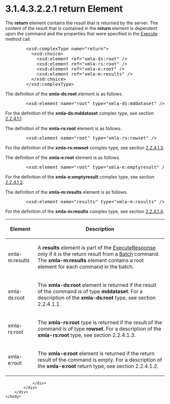 <html dir="LTR" xmlns:mshelp="http://msdn.microsoft.com/mshelp" xmlns:ddue="http://ddue.schemas.microsoft.com/authoring/2003/5" xmlns:xlink="http://www.w3.org/1999/xlink" xmlns:tool="http://www.microsoft.com/tooltip">
    <head>
        <meta http-equiv="Content-Type" content="text/html; CHARSET=utf-8"></meta>
        <meta name="save" content="history"></meta>
        <title>3.1.4.3.2.2.1 return Element</title>
        <xml>
            <mshelp:toctitle title="3.1.4.3.2.2.1 return Element"></mshelp:toctitle>
            <mshelp:rltitle title="[MS-SSAS]: return Element"></mshelp:rltitle>
            <mshelp:keyword index="A" term="b6fe7bf3-bff3-44cf-9506-a114b72792b3"></mshelp:keyword>
            <mshelp:attr name="DCSext.ContentType" value="open specification"></mshelp:attr>
            <mshelp:attr name="AssetID" value="b6fe7bf3-bff3-44cf-9506-a114b72792b3"></mshelp:attr>
            <mshelp:attr name="TopicType" value="kbRef"></mshelp:attr>
            <mshelp:attr name="DCSext.Title" value="[MS-SSAS]: return Element" />
        </xml>
    </head>
    <body>
        <div id="header">
            <h1 class="heading">3.1.4.3.2.2.1 return Element</h1>
        </div>
        <div id="mainSection">
            <div id="mainBody">
                <div id="allHistory" class="saveHistory"></div>
                <div id="sectionSection0" class="section" name="collapseableSection">
                    

<p>The <b>return</b> element contains the result that is
returned by the server. The content of the result that is contained in the <b>return</b>
element is dependent upon the command and the properties that were specified in
the <a href="d4fc7522-6b6a-4716-b90b-61d39843911d.htm">Execute</a> method
call.</p>

<dl>
<dd>
<div><pre>   &lt;xsd:complexType name=&quot;return&quot;&gt;
     &lt;xsd:choice&gt;
       &lt;xsd:element ref=&quot;xmla-ds:root&quot; /&gt;
       &lt;xsd:element ref=&quot;xmla-rs:root&quot; /&gt;
       &lt;xsd:element ref=&quot;xmla-e:root&quot; /&gt;
       &lt;xsd:element ref=&quot;xmla-m:results&quot; /&gt;
     &lt;/xsd:choice&gt;
   &lt;/xsd:complexType&gt;
</pre></div>
</dd></dl>

<p>The definition of the <b>xmla-ds:root</b> element is as
follows.</p>

<dl>
<dd>
<div><pre>   &lt;xsd:element name=&quot;root&quot; type=&quot;xmla-ds:mddataset&quot; /&gt;
</pre></div>
</dd></dl>

<p>For the definition of the <b>xmla-ds:mddataset</b> complex
type, see section <a href="62402f88-5083-4e48-beaf-5edfbacc9106.htm">2.2.4.1.1</a>.</p>

<p>The definition of the <b>xmla-rs:root</b> element is as
follows.</p>

<dl>
<dd>
<div><pre>   &lt;xsd:element name=&quot;root&quot; type=&quot;xmla-rs:rowset&quot; /&gt;
</pre></div>
</dd></dl>

<p>For the definition of the <b>xmla-rs:rowset</b> complex
type, see section <a href="860014a9-5c85-4f38-bd6b-3c5c1d4403a1.htm">2.2.4.1.3</a>.</p>

<p>The definition of the <b>xmla-e:root</b> element is as
follows.</p>

<dl>
<dd>
<div><pre>   &lt;xsd:element name=&quot;root&quot; type=&quot;xmla-e:emptyresult&quot; /&gt;
</pre></div>
</dd></dl>

<p>For the definition of the <b>xmla-e:emptyresult</b> complex type,
see section <a href="e2751688-2c1a-479c-85b4-54bb909183aa.htm">2.2.4.1.2</a>.</p>

<p>The definition of the <b>xmla-m:results</b> element is as
follows.</p>

<dl>
<dd>
<div><pre>   &lt;xsd:element name=&quot;results&quot; type=&quot;xmla-m:results&quot; /&gt;
</pre></div>
</dd></dl>

<p>For the definition of the <b>xmla-m:results</b> complex
type, see section <a href="0f9ccf3d-05d7-4b43-97c3-a3037b1ec2f1.htm">2.2.4.1.4</a>.</p>

<table>
 <thead>
  <tr>
   <th>
   <p>Element</p>
   </th>
   <th>
   <p>Description</p>
   </th>
  </tr>
 </thead>
 <tr>
  <td>
  <p>xmla-m:results</p>
  </td>
  <td>
  <p>A <b>results</b> element is part of the <a href="1174538f-7cc6-4912-9bbe-f5615db56e43.htm">ExecuteResponse</a> only if
  it is the return result from a <a href="da0ff75f-5c7a-449b-ab2f-c0b00403642b.htm">Batch</a> command. The <b>xmla-m:results</b>
  element contains a root element for each command in the batch.</p>
  </td>
 </tr>
 <tr>
  <td>
  <p>xmla-ds:root</p>
  </td>
  <td>
  <p>The <b>xmla-ds:root</b> element is returned if the
  result of the command is of type <b>mddataset</b>. For a description of the <b>xmla-ds:root</b>
  type, see section 2.2.4.1.1.</p>
  </td>
 </tr>
 <tr>
  <td>
  <p>xmla-rs:root</p>
  </td>
  <td>
  <p>The <b>xmla-rs:root</b> type is returned if the result
  of the command is of type <b>rowset</b>. For a description of the <b>xmla-rs:root</b>
  type, see section 2.2.4.1.3.</p>
  </td>
 </tr>
 <tr>
  <td>
  <p>xmla-e:root</p>
  </td>
  <td>
  <p>The <b>xmla-e:root</b> element is returned if the
  return result of the command is empty. For a description of the <b>xmla-e:root</b>
  return type, see section 2.2.4.1.2.</p>
  </td>
 </tr>
</table>

<p> </p>


                </div>
            </div>
        </div>
    </body>
</html>